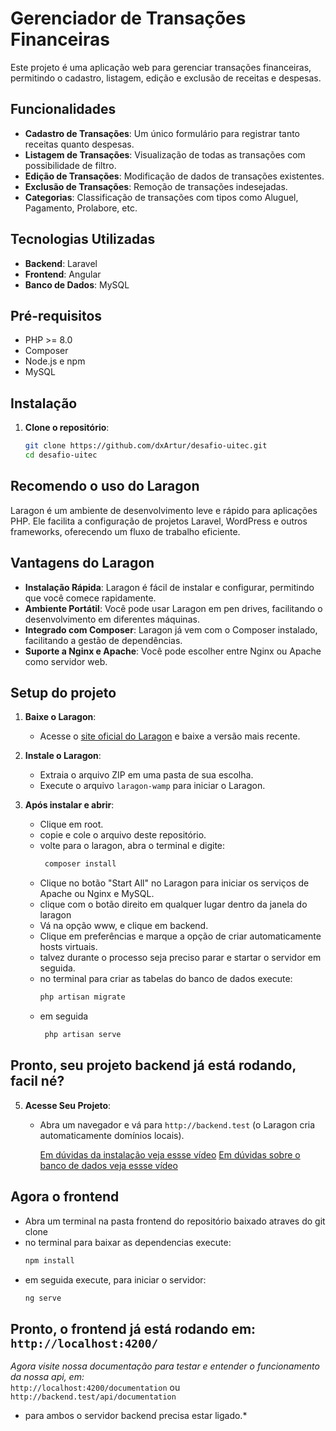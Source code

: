 # Gerenciador de Transações Financeiras

Este projeto é uma aplicação web para gerenciar transações financeiras, permitindo o cadastro, listagem, edição e exclusão de receitas e despesas.

## Funcionalidades

- **Cadastro de Transações**: Um único formulário para registrar tanto receitas quanto despesas.
- **Listagem de Transações**: Visualização de todas as transações com possibilidade de filtro.
- **Edição de Transações**: Modificação de dados de transações existentes.
- **Exclusão de Transações**: Remoção de transações indesejadas.
- **Categorias**: Classificação de transações com tipos como Aluguel, Pagamento, Prolabore, etc.

## Tecnologias Utilizadas

- **Backend**: Laravel
- **Frontend**: Angular
- **Banco de Dados**: MySQL

## Pré-requisitos

- PHP >= 8.0
- Composer
- Node.js e npm
- MySQL

## Instalação

1. **Clone o repositório**:
   ```bash
   git clone https://github.com/dxArtur/desafio-uitec.git
   cd desafio-uitec

## Recomendo o uso do Laragon

Laragon é um ambiente de desenvolvimento leve e rápido para aplicações PHP. Ele facilita a configuração de projetos Laravel, WordPress e outros frameworks, oferecendo um fluxo de trabalho eficiente.

## Vantagens do Laragon

- **Instalação Rápida**: Laragon é fácil de instalar e configurar, permitindo que você comece rapidamente.
- **Ambiente Portátil**: Você pode usar Laragon em pen drives, facilitando o desenvolvimento em diferentes máquinas.
- **Integrado com Composer**: Laragon já vem com o Composer instalado, facilitando a gestão de dependências.
- **Suporte a Nginx e Apache**: Você pode escolher entre Nginx ou Apache como servidor web.

## Setup do projeto

1. **Baixe o Laragon**:
   - Acesse o [site oficial do Laragon](https://laragon.org/download/) e baixe a versão mais recente.

2. **Instale o Laragon**:
   - Extraia o arquivo ZIP em uma pasta de sua escolha.
   - Execute o arquivo `laragon-wamp` para iniciar o Laragon.

3. **Após instalar e abrir**:
   - Clique em root.
   - copie e cole o arquivo deste repositório.
   - volte para o laragon, abra o terminal e digite:
     ```bash
      composer install
   - Clique no botão "Start All" no Laragon para iniciar os serviços de Apache ou Nginx e MySQL.
   - clique com o botão direito em qualquer lugar dentro da janela do laragon
   - Vá na opção www, e clique em backend.
   - Clique em preferências e marque a opção de criar automaticamente hosts virtuais.
   - talvez durante o processo seja preciso parar e startar o servidor em seguida.
   - no terminal para criar as tabelas do banco de dados execute:
      ```bash
      php artisan migrate
   - em seguida
     ```bash
      php artisan serve

## Pronto, seu projeto backend já está rodando, facil né?

5. **Acesse Seu Projeto**:
   - Abra um navegador e vá para `http://backend.test` (o Laragon cria automaticamente domínios locais).

     [Em dúvidas da instalação veja essse vídeo](https://www.youtube.com/watch?v=XbgzvUL14mY&ab_channel=NodeStudioTreinamentos)
     [Em dúvidas sobre o banco de dados veja essse vídeo](https://www.youtube.com/watch?v=Re1dE15t9to&ab_channel=NodeStudioTreinamentos)

## Agora o frontend

   - Abra um terminal na pasta frontend do repositório baixado atraves do git clone
   - no terminal para baixar as dependencias execute:
      ```bash
      npm install
   - em seguida execute, para iniciar o servidor:
      ```bash
      ng serve

## Pronto, o frontend já está rodando em:  **`http://localhost:4200/`**
  
*Agora visite nossa documentação para testar e entender o funcionamento da nossa api, em:*
<br>
   `http://localhost:4200/documentation` ou `http://backend.test/api/documentation`
 <br>
  * para ambos o servidor backend precisa estar ligado.*







